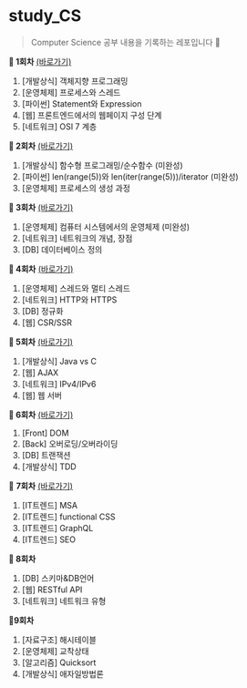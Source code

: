 # study_CS

> Computer Science 공부 내용을 기록하는 레포입니다 👊

**📍 1회차** [(바로가기)](https://github.com/gyoforit/study_CS/blob/master/CS_study/CS_study_1%ED%9A%8C.md) 

1. [개발상식] 객체지향 프로그래밍
2. [운영체제] 프로세스와 스레드
3. [파이썬] Statement와 Expression
4. [웹] 프론트엔드에서의 웹페이지 구성 단계
5. [네트워크] OSI 7 계층



**📍 2회차** [(바로가기)](https://github.com/gyoforit/study_CS/blob/master/CS_study/CS_study_2%ED%9A%8C.md)

1. [개발상식] 함수형 프로그래밍/순수함수 (미완성)
2. [파이썬] len(range(5))와 len(iter(range(5)))/iterator (미완성)
3. [운영체제] 프로세스의 생성 과정



**📍 3회차** [(바로가기)](https://github.com/gyoforit/study_CS/blob/master/CS_study/CS_study_3%ED%9A%8C.md)

1. [운영체제] 컴퓨터 시스템에서의 운영체제 (미완성)
2. [네트워크] 네트워크의 개념, 장점
3. [DB] 데이터베이스 정의



**📍 4회차** [(바로가기)](https://github.com/gyoforit/study_CS/blob/master/CS_study/CS_study_4%ED%9A%8C.md)

1. [운영체제] 스레드와 멀티 스레드
2. [네트워크] HTTP와 HTTPS
3. [DB] 정규화
4. [웹] CSR/SSR



**📍 5회차** [(바로가기)](https://github.com/gyoforit/study_CS/blob/master/CS_study/CS_study_5%ED%9A%8C.md)

1. [개발상식] Java vs C
2. [웹] AJAX
3. [네트워크] IPv4/IPv6
4. [웹] 웹 서버



**📍 6회차** [(바로가기)](https://github.com/gyoforit/study_CS/blob/master/CS_study/CS_study_6%ED%9A%8C.md)

1. [Front] DOM
2. [Back] 오버로딩/오버라이딩
3. [DB] 트랜잭션
4. [개발상식] TDD



📍 **7회차** [(바로가기)](https://github.com/gyoforit/study_CS/blob/master/CS_study/CS_study_7%ED%9A%8C.md)

1. [IT트렌드] MSA
2. [IT트렌드] functional CSS
3. [IT트렌드] GraphQL
4. [IT트렌드] SEO



**📍 8회차**

1. [DB] 스키마&DB언어
2. [웹] RESTful API
3. [네트워크] 네트워크 유형



**📍9회차**

1. [자료구조] 해시테이블
2. [운영체제] 교착상태
3. [알고리즘] Quicksort
4. [개발상식] 애자일방법론

